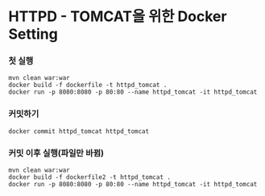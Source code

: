# HTTPD - TOMCAT을 위한 Docker Setting

### 첫 실행
```
mvn clean war:war
docker build -f dockerfile -t httpd_tomcat .
docker run -p 8080:8080 -p 80:80 --name httpd_tomcat -it httpd_tomcat

```
### 커밋하기
```$xslt
docker commit httpd_tomcat httpd_tomcat
```

### 커밋 이후 실행(파일만 바뀜)
```
mvn clean war:war
docker build -f dockerfile2 -t httpd_tomcat .
docker run -p 8080:8080 -p 80:80 --name httpd_tomcat -it httpd_tomcat
```